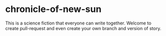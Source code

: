 # chronicle-of-new-sun
This is a science fiction that everyone can write together.
Welcome to create pull-request and even create your own branch and version of story.
